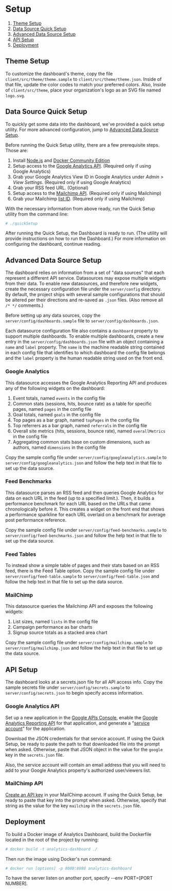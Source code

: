 # Setup

1. [Theme Setup](#theme-setup)
1. [Data Source Quick Setup](#data-source-quick-setup)
1. [Advanced Data Source Setup](#advanced-data-source-setup)
1. [API Setup](#api-setup)
1. [Deployment](#deployment)

## Theme Setup

To customize the dashboard's theme, copy the file `client/src/theme/theme.sample` to `client/src/theme/theme.json`. Inside of that file, update the color codes to match your preferred colors. Also, Inside of `client/src/theme`, place your organization's logo as an SVG file named `logo.svg`.

## Data Source Quick Setup

To quickly get some data into the dashboard, we've provided a quick setup utility. For more advanced configuration, jump to [Advanced Data Source Setup](#advanced-data-source-setup).

Before running the Quick Setup utility, there are a few prerequisite steps. Those are:

1. Install [Node.js](https://nodejs.org/en/) and [Docker Community Edition](https://www.docker.com/community-edition)
1. Setup access to the [Google Analytics API](#google-analytics-api). (Required only if using Google Analytics)
1. Grab your Google Analytics View ID in Google Analytics under _Admin_ > _View Settings_. (Required only if using Google Analytics)
1. Grab your RSS feed URL. (Optional)
1. Setup access to the [Mailchimp API](#mailchimp-api). (Required only if using Mailchimp)
1. Grab your Mailchimp [list ID](https://kb.mailchimp.com/lists/manage-contacts/find-your-list-id). (Required only if using Mailchimp)

With the necessary information from above ready, run the Quick Setup utility from the command line:

```bash
# ./quickSetup
```

After running the Quick Setup, the Dashboard is ready to run. (The utility will provide instructions on how to run the Dashboard.) For more information on configuring the dashboard, continue reading.

## Advanced Data Source Setup

The dashboard relies on information from a set of "data sources" that each represent a different API service. Datasources may expose multiple widgets from their data. To enable new datasources, and therefore new widgets, create the necessary configuration file under the `server/config` directory. By default, the project ships with several sample configurations that should be altered per their directions and re-saved as `.json` files. (Also remove all `/* */` comments.)

Before setting up any data sources, copy the `server/config/dashboards.sample` file to `server/config/dashboards.json`.

Each datasource configuration file also contains a `dashboard` property to support multiple dashboards. To enable multiple dashboards, create a new entry in the `server/config/dashboards.json` file with an object containing a `name` and `label` property. The `name` is the machine readable string contained in each config file that identifies to which dashboard the config file belongs and the `label` property is the human readable string used on the front end.

### Google Analytics

This datasource accesses the Google Analytics Reporting API and produces any of the following widgets on the dashboard:

1. Event totals, named `events` in the config file
2. Common stats (sessions, hits, bounce rate) as a table for specific pages, named `pages` in the config file
3. Goal totals, named `goals` in the config file
4. Top pages as a bar graph, named `topPages` in the config file
5. Top referrers as a bar graph, named `referrals` in the config file
6. Overall site metrics (hits, sessions, bounce rate), named `overallMetrics` in the config file
7. Aggregating common stats base on custom dimensions, such as authors, named `dimensions` in the config file

Copy the sample config file under `server/config/googleanalytics.sample` to `server/config/googleanalytics.json` and follow the help text in that file to set up the data source.

### Feed Benchmarks

This datasource parses an RSS feed and then queries Google Analytics for data on each URL in the feed (up to a specified limit.). Then, it builds a performance benchmark for each URL based on the URLs that came chronologically before it. This creates a widget on the front end that shows a performance sparkline for each URL overlaid on a benchmark for average post performance reference.

Copy the sample config file under `server/config/feed-benchmarks.sample` to `server/config/feed-benchmarks.json` and follow the help text in that file to set up the data source.

### Feed Tables

To instead show a simple table of pages and their stats based on an RSS feed, there is the Feed Table option. Copy the sample config file under `server/config/feed-table.sample` to `server/config/feed-table.json` and follow the help text in that file to set up the data source.

### MailChimp

This datasource queries the Mailchimp API and exposes the following widgets:

1. List sizes, named `lists` in the config file
2. Campaign performance as bar charts
3. Signup source totals as a stacked area chart

Copy the sample config file under `server/config/mailchimp.sample` to `server/config/mailchimp.json` and follow the help text in that file to set up the data source.

## API Setup

The dashboard looks at a secrets.json file for all API access info. Copy the sample secrets file under `server/config/secrets.sample` to `server/config/secrets.json` to begin specify access information.

### Google Analytics API

Set up a new application in the [Google APIs Console](https://console.developers.google.com/), enable the [Google Analytics Reporting API](https://console.developers.google.com/apis/library/analyticsreporting.googleapis.com) for that application, and generate a "[service account](https://cloud.google.com/iam/docs/creating-managing-service-accounts)" for the application. 

Download the JSON credentials for that service account. If using the Quick Setup, be ready to paste the path to that downloaded file into the prompt when asked. Otherwise, paste that JSON object in the value for the `google` key in the `secrets.json` file. 

Also, the service account will contain an email address that you will need to add to your Google Analytics property's authorized user/viewers list.

### MailChimp API

[Create an API key](https://kb.mailchimp.com/integrations/api-integrations/about-api-keys) in your MailChimp account. If using the Quick Setup, be ready to paste that key into the prompt when asked. Otherwise, specify that string as the value for the key `mailchimp` in the `secrets.json` file.

## Deployment

To build a Docker image of Analytics Dashboard, build the Dockerfile located in the root of the project by running:

```bash
# docker build -t analytics-dashboard ./
```

Then run the image using Docker's run command:

```bash
# docker run [options] -p 8080:8080 analytics-dashboard
```

To have the server listen on another port, specify --env PORT=[PORT NUMBER].
